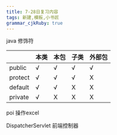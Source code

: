 ```yaml
---
title: 7-28日复习内容
tags: 新建,模板,小书匠
grammar_cjkRuby: true
---
```


java  修饰符

|         | 本类 | 本包 | 子类 | 外部包 |
| ------- | ---- | ---- | ---- | ------ |
| public  | √   | √   | √   | √     |
| protect | √   | √   | √   | X      |
| default | √   | √   | X    | X      |
| private | √   | X    | X    | X      |
 
 
 poi 操作excel
 
 DispatcherServlet 前端控制器